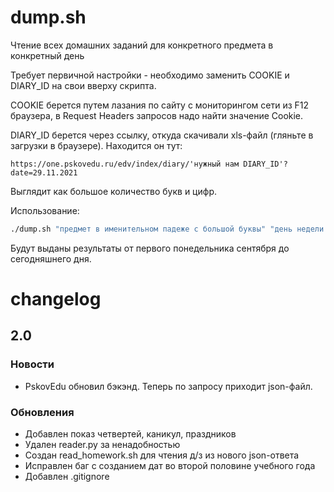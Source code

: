 # dump.sh

Чтение всех домашних заданий для конкретного предмета в конкретный день

Требует первичной настройки - необходимо заменить COOKIE и DIARY_ID на свои вверху скрипта.

COOKIE берется путем лазания по сайту с мониторингом сети из F12 браузера, 
в Request Headers запросов надо найти значение Cookie.

DIARY_ID берется через ссылку, откуда скачивали xls-файл (гляньте в загрузки в браузере).
Находится он тут:
```
https://one.pskovedu.ru/edv/index/diary/'нужный нам DIARY_ID'?date=29.11.2021
```
Выглядит как большое количество букв и цифр.

Использование:
```bash
./dump.sh "предмет в именительном падеже с большой буквы" "день недели (1-6 как пн-сб)"
```

Будут выданы результаты от первого понедельника сентября до сегодняшнего дня.

# changelog
## 2.0
### Новости
* PskovEdu обновил бэкэнд. Теперь по запросу приходит json-файл.

### Обновления
* Добавлен показ четвертей, каникул, праздников
* Удален reader.py за ненадобностью
* Создан read_homework.sh для чтения д/з из нового json-ответа
* Исправлен баг с созданием дат во второй половине учебного года
* Добавлен .gitignore
